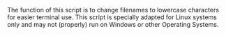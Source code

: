 The function of this script is to change filenames to lowercase characters for easier terminal use.
This script is specially adapted for Linux systems only and may not (properly) run on Windows or other Operating Systems.
